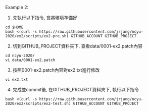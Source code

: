 Example 2:

1. 先執行以下指令, 會將環境準備好

```
cd $HOME
bash <(curl -s https://raw.githubusercontent.com/jrjang/ncyu-2020/ex2/scripts/ex2-pre.sh) GITHUB_ACCOUNT GITHUB_PROJECT
```

2. 切到GITHUB_PROJECT資料夾下. 查看data/0001-ex2.patch內容
```
cd ncyu-2020/
vi data/0001-ex2.patch
```
3. 按照0001-ex2.patch內容對ex2.txt進行修改
```
vi ex2.txt
```
4. 完成並commit後, 在GITHUB_PROJECT資料夾下, 執行以下指令

```
bash <(curl -s https://raw.githubusercontent.com/jrjang/ncyu-2020/ex2/scripts/ex2-test.sh) GITHUB_ACCOUNT GITHUB_PROJECT
```
